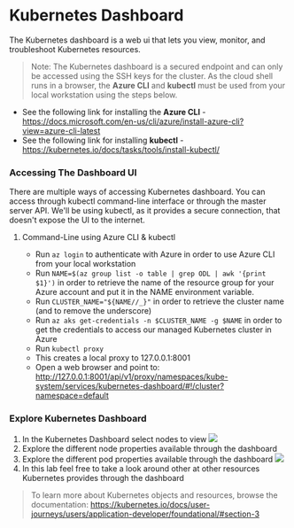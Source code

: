 # Kubernetes Dashboard

The Kubernetes dashboard is a web ui that lets you view, monitor, and troubleshoot Kubernetes resources. 

> Note: The Kubernetes dashboard is a secured endpoint and can only be accessed using the SSH keys for the cluster. As the cloud shell runs in a browser, the **Azure CLI** and **kubectl** must be used from your local workstation using the steps below.

* See the following link for installing the **Azure CLI** - https://docs.microsoft.com/en-us/cli/azure/install-azure-cli?view=azure-cli-latest
* See the following link for installing **kubectl** - https://kubernetes.io/docs/tasks/tools/install-kubectl/

### Accessing The Dashboard UI

There are multiple ways of accessing Kubernetes dashboard. You can access through kubectl command-line interface or through the master server API. We'll be using kubectl, as it provides a secure connection, that doesn't expose the UI to the internet.

1. Command-Line using Azure CLI & kubectl

    * Run ```az login``` to authenticate with Azure in order to use Azure CLI from your local workstation
    * Run ```NAME=$(az group list -o table | grep ODL | awk '{print $1}')``` in order to retrieve the name of the resource group for your Azure account and put it in the NAME environment variable.
    * Run ```CLUSTER_NAME="${NAME//_}"``` in order to retrieve the cluster name (and to remove the underscore)
    * Run ```az aks get-credentials -n $CLUSTER_NAME -g $NAME``` in order to get the credentials to access our managed Kubernetes cluster in Azure
    * Run ```kubectl proxy```
    * This creates a local proxy to 127.0.0.1:8001
    * Open a web browser and point to: <http://127.0.0.1:8001/api/v1/proxy/namespaces/kube-system/services/kubernetes-dashboard/#!/cluster?namespace=default>

### Explore Kubernetes Dashboard

1. In the Kubernetes Dashboard select nodes to view
![](img/ui_nodes.png)
2. Explore the different node properties available through the dashboard
3. Explore the different pod properties available through the dashboard ![](img/ui_pods.png)
4. In this lab feel free to take a look around other at  other resources Kubernetes provides through the dashboard

> To learn more about Kubernetes objects and resources, browse the documentation: <https://kubernetes.io/docs/user-journeys/users/application-developer/foundational/#section-3>
